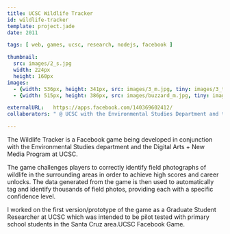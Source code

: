 ```yaml
---
title: UCSC Wildlife Tracker
id: wildlife-tracker
template: project.jade
date: 2011

tags: [ web, games, ucsc, research, nodejs, facebook ]

thumbnail:
  src: images/2_s.jpg
  width: 224px
  height: 160px
images:
  - {width: 536px, height: 341px, src: images/3_m.jpg, tiny: images/3_t.jpg }
  - {width: 515px, height: 386px, src: images/buzzard_m.jpg, tiny: images/buzzard_t.jpg }

externalURL:   https://apps.facebook.com/140369602412/
collaborators: " @ UCSC with the Environmental Studies Department and the Digital Arts + New Media Program"

---
```


The Wildlife Tracker is a Facebook game being developed in conjunction with the Environmental Studies department and the Digital Arts + New Media Program at UCSC.

The game challenges players to correctly identify field photographs of wildlife in the surrounding areas in order to achieve high scores and career unlocks. The data generated from the game is then used to automatically tag and identify thousands of field photos, providing each with a specific confidence level.

I worked on the first version/prototype of the game as a Graduate Student Researcher at UCSC which was intended to be pilot tested with primary school students in the Santa Cruz area.UCSC Facebook Game.